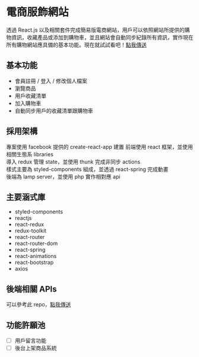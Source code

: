 # 電商服飾網站
透過 React.js 以及相關套件完成簡易版電商網站，用戶可以依照網站所提供的購物資訊，收藏產品或添加到購物車，並且網站會自動同步紀錄所有資訊，實作現在所有購物網站應具備的基本功能。現在就試試看吧！[點我傳送](https://emory.work/clothing-ec/demo)

## 基本功能
- 會員註冊 / 登入 / 修改個人檔案  
- 瀏覽商品  
- 用戶收藏清單  
- 加入購物車  
- 自動同步用戶的收藏清單跟購物車  

## 採用架構
專案使用 facebook 提供的 create-react-app 建置 
前端使用 react 框架，並使用相關生態系 libraries  
導入 redux 管理 state，並使用 thunk 完成非同步 actions  
樣式主要為 styled-components 組成，並透過 react-spring 完成動畫  
後端為 lamp server，並使用 php 實作相對應 api  

## 主要涵式庫
- styled-components
- reactjs
- react-redux
- redux-toolkit
- react-router
- react-router-dom
- react-spring
- react-animations
- react-bootstrap
- axios

## 後端相關 APIs
可以參考此 repo，[點我傳送](https://github.com/GuanYu914/clothing-ec-website-backend)

## 功能許願池
- [ ] 用戶留言功能
- [ ] 後台上架商品系統